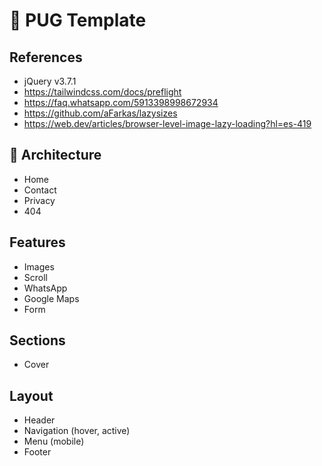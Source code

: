 # 🐶 PUG Template

## References
- jQuery v3.7.1
- https://tailwindcss.com/docs/preflight
- https://faq.whatsapp.com/5913398998672934
- https://github.com/aFarkas/lazysizes
- https://web.dev/articles/browser-level-image-lazy-loading?hl=es-419

## 📁 Architecture
- Home
- Contact
- Privacy
- 404

## Features
- Images
- Scroll
- WhatsApp
- Google Maps
- Form

## Sections
- Cover

## Layout
- Header
- Navigation (hover, active)
- Menu (mobile)
- Footer